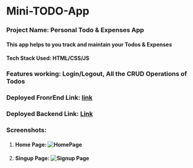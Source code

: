 # Mini-TODO-App
### Project Name: Personal Todo & Expenses App

#### This app helps to you track and maintain your Todos & Expenses

#### Tech Stack Used: HTML/CSS/JS

### Features working: Login/Logout, All the CRUD Operations of Todos

### Deployed FronrEnd Link: [link](https://abvenu.github.io/empowerherfullstack/)

### Deployed Backend Link: [Link](https://beryl-ember-havarti.glitch.me)


### Screenshots:

1. #### Home Page: ![HomePage](./Assests/DocsScreenshots/HomePage.png)

2. #### Singup Page: ![Signup Page](./Assests/DocsScreenshots/Signup.png)